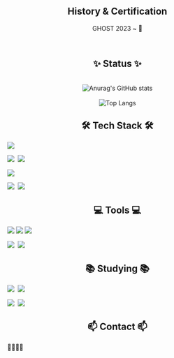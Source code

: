 <div align="center"> 
<h2> History & Certification </h2>
  GHOST 2023 ~ 👻

  <br><h2> ✨ Status ✨ </h2></br>
  ![Anurag's GitHub stats](https://github-readme-stats.vercel.app/api?username=TwinWhales&show_icons=true&theme=tokyonight)
  <br></br>
  ![Top Langs](https://github-readme-stats.vercel.app/api/top-langs/?username=TwinWhales&layout=compact)
</div>

<h2 align="center"> 🛠 Tech Stack 🛠</h2>
<!-- language -->
<img src="https://img.shields.io/badge/Python-3776AB?style=for-the-badge&logo=python&logoColor=white"/>

<img src="https://img.shields.io/badge/C-A8B9CC?style=for-the-badge&logo=c&logoColor=white"/>&nbsp;
<img src="https://img.shields.io/badge/c%2B%2B-00599C?style=for-the-badge&logo=c%2B%2B&logoColor=white"/>

<img src="https://img.shields.io/badge/java-007396?style=for-the-badge&logo=java&logoColor=white"/>


<!-- OS -->
<img src="https://img.shields.io/badge/linux-FCC624?style=for-the-badge&logo=linux&logoColor=black"/>&nbsp;
<img src="https://img.shields.io/badge/windows-0B2C4A?style=for-the-badge&logo=windows&logoColor=white"/>



<div align="center">

</div>

<h2 align="center"> 💻 Tools 💻</h2>
<!-- 도구들 -->
<img src="https://img.shields.io/badge/Git-F05032?style=for-the-badge&logo=Git&logoColor=white"/>&nbsp;<img src="https://img.shields.io/badge/github-181717?style=for-the-badge&logo=github&logoColor=white"/>
<img src="https://img.shields.io/badge/notion-000000?style=for-the-badge&logo=notion&logoColor=white"/>

<img src="https://img.shields.io/badge/VSCode-2C2C32.svg?style=for-the-badge&logo=visual-studio-code&logoColor=22ABF3"/>&nbsp;
<img src="https://img.shields.io/badge/intellijidea-000000?style=for-the-badge&logo=intellijidea&logoColor=white"/>


<h2 align="center"> 📚 Studying 📚</h2>

<img src="https://img.shields.io/badge/Springboot-6DB33F?style=for-the-badge&logo=springboot&logoColor=white"/>&nbsp;
<img src="https://img.shields.io/badge/MySQL-4479A1?style=for-the-badge&logo=MySQL&logoColor=white"/>

<img src="https://img.shields.io/badge/Node.Js-5FA04E?style=for-the-badge&logo=nodedotjs&logoColor=white"/>&nbsp;
<img src="https://img.shields.io/badge/mongodb-47A248?style=for-the-badge&logo=mongodb&logoColor=white"/>
<!-- Flask -->


<h2 align="center"> 📫 Contact 📫</h2>


<!--
- 노션
- 이메일 추가하기
- htb

<a href="https://www.notion.so/@twin_whales">
    <img src="https://img.shields.io/badge/notion-#000000?style=for-the-badge&logo=notion&logoColor=white" />
  </a> 

-->





📗📕📘📙
